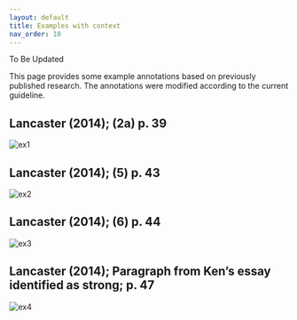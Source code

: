 ```yaml
---
layout: default
title: Examples with context
nav_order: 10
---
```



To Be Updated

This page provides some example annotations based on previously published research. 
The annotations were modified according to the current guideline. 

## Lancaster (2014); (2a) p. 39

![ex1](../figures/examples/Lancaster(2014)_1.png)

## Lancaster (2014); (5) p. 43

![ex2](../figures/examples/Lancaster(2014)_2.png)

## Lancaster (2014); (6) p. 44

![ex3](../figures/examples/Lancaster(2014)_3.png)

## Lancaster (2014); Paragraph from Ken’s essay identified as strong; p. 47

![ex4](../figures/examples/Lancaster(2014)_4.png)

